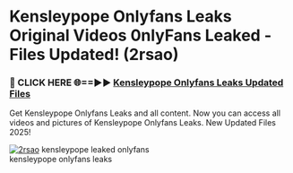 # Kensleypope Onlyfans Leaks Original Videos 0nlyFans Leaked - Files Updated! (2rsao)

<h3>🔴 CLICK HERE 🌐==►► <a href="https://tinyurl.com/x26r9saj" rel="nofollow">Kensleypope Onlyfans Leaks Updated Files</a></h3>

Get Kensleypope Onlyfans Leaks and all content. Now you can access all videos and pictures of Kensleypope Onlyfans Leaks. New Updated Files 2025!

[![2rsao](https://i.imgur.com/LkgZPqh.gif)](https://tinyurl.com/x26r9saj)
kensleypope leaked onlyfans<br>
kensleypope onlyfans leaks